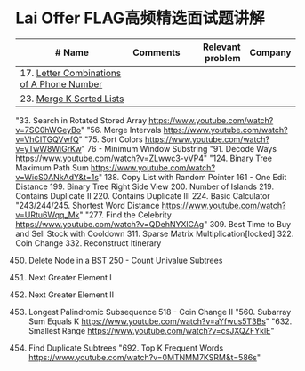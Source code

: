 # Lai Offer FLAG高频精选面试题讲解


| # Name   |      Comments  | Relevant problem    |  Company |
|----------|:--------------:|--------------------:|---------:|
|17. [Letter Combinations of A Phone Number](https://www.youtube.com/watch?v=uMmFXWs_ZMY) |   |   |  |
|23. [Merge K Sorted Lists](https://www.youtube.com/watch?v=Uz4fTr34270)|   |   |  |


"33. Search in Rotated Stored Array
https://www.youtube.com/watch?v=7SC0hWGeyBo"
"56. Merge Intervals
https://www.youtube.com/watch?v=VhCITGQVwfQ"
"75. Sort Colors
https://www.youtube.com/watch?v=yTwW8WiGrKw"
76 - Minimum Window Substring
"91.  Decode Ways
https://www.youtube.com/watch?v=ZLwwc3-vVP4"
"124. Binary Tree Maximum Path Sum
https://www.youtube.com/watch?v=WicS0ANkAdY&t=1s"
138. Copy List with Random Pointer
161 - One Edit Distance
199. Binary Tree Right Side View
200. Number of Islands
219. Contains Duplicate II
220. Contains Duplicate III
224. Basic Calculator
"243/244/245. Shortest Word Distance
https://www.youtube.com/watch?v=URtu6Wqq_Mk"
"277. Find the Celebrity
https://www.youtube.com/watch?v=QDehNYXlCAg"
309. Best Time to Buy and Sell Stock with Cooldown
311. Sparse Matrix Multiplication[locked]
322. Coin Change
332. Reconstruct Itinerary

450. Delete Node in a BST
250 - Count Univalue Subtrees 

496. Next Greater Element I
503. Next Greater Element II
516. Longest Palindromic Subsequence
518 - Coin Change II
"560. Subarray Sum Equals K
https://www.youtube.com/watch?v=aYfwus5T3Bs"
"632. Smallest Range
https://www.youtube.com/watch?v=csJXQZFYklE"
652. Find Duplicate Subtrees
"692. Top K Frequent Words
https://www.youtube.com/watch?v=0MTNMM7KSRM&t=586s"

    